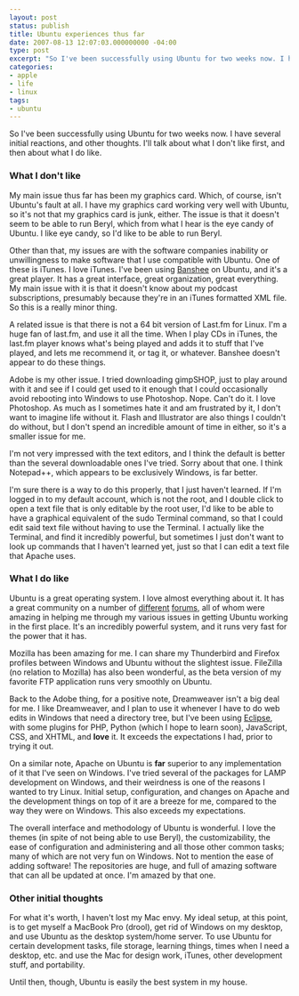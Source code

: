 ```yaml
---
layout: post
status: publish
title: Ubuntu experiences thus far
date: 2007-08-13 12:07:03.000000000 -04:00
type: post
excerpt: "So I've been successfully using Ubuntu for two weeks now. I have several initial reactions, and other thoughts. I'll talk about what I don't like first, and then about what I do like."
categories:
- apple
- life
- linux
tags:
- ubuntu
---
```

So I've been successfully using Ubuntu for two weeks now. I have several initial reactions, and other thoughts. I'll talk about what I don't like first, and then about what I do like.
<h3>What I don't like</h3>
My main issue thus far has been my graphics card. Which, of course, isn't Ubuntu's fault at all. I have my graphics card working very well with Ubuntu, so it's not that my graphics card is junk, either. The issue is that it doesn't seem to be able to run Beryl, which from what I hear is the eye candy of Ubuntu. I like eye candy, so I'd like to be able to run Beryl.

Other than that, my issues are with the software companies inability or unwillingness to make software that I use compatible with Ubuntu. One of these is iTunes. I love iTunes. I've been using <a href="http://banshee-project.org/Main_Page">Banshee</a> on Ubuntu, and it's a great player. It has a great interface, great organization, great everything. My main issue with it is that it doesn't know about my podcast subscriptions, presumably because they're in an iTunes formatted XML file. So this is a really minor thing.

A related issue is that there is not a 64 bit version of Last.fm for Linux. I'm a huge fan of last.fm, and use it all the time. When I play CDs in iTunes, the last.fm player knows what's being played and adds it to stuff that I've played, and lets me recommend it, or tag it, or whatever. Banshee doesn't appear to do these things.

Adobe is my other issue. I tried downloading gimpSHOP, just to play around with it and see if I could get used to it enough that I could occasionally avoid rebooting into Windows to use Photoshop. Nope. Can't do it. I love Photoshop. As much as I sometimes hate it and am frustrated by it, I don't want to imagine life without it. Flash and Illustrator are also things I couldn't do without, but I don't spend an incredible amount of time in either, so it's a smaller issue for me.

I'm not very impressed with the text editors, and I think the default is better than the several downloadable ones I've tried. Sorry about that one. I think Notepad++, which appears to be exclusively Windows, is far better.

I'm sure there is a way to do this properly, that I just haven't learned. If I'm logged in to my default account, which is not the root, and I double click to open a text file that is only editable by the root user, I'd like to be able to have a graphical equivalent of the sudo Terminal command, so that I could edit said text file without having to use the Terminal. I actually like the Terminal, and find it incredibly powerful, but sometimes I just don't want to look up commands that I haven't learned yet, just so that I can edit a text file that Apache uses.
<h3>What I do like</h3>
Ubuntu is a great operating system. I love almost everything about it. It has a great community on a number of <a href="http://linuxquestions.org/">different</a> <a href="http://ubuntuforums.org/">forums</a>, all of whom were amazing in helping me through my various issues in getting Ubuntu working in the first place. It's an incredibly powerful system, and it runs very fast for the power that it has.

Mozilla has been amazing for me. I can share my Thunderbird and Firefox profiles between Windows and Ubuntu without the slightest issue. FileZilla (no relation to Mozilla) has also been wonderful, as the beta version of my favorite FTP application runs very smoothly on Ubuntu.

Back to the Adobe thing, for a positive note, Dreamweaver isn't a big deal for me. I like Dreamweaver, and I plan to use it whenever I have to do web edits in Windows that need a directory tree, but I've been using <a href="http://www.eclipse.org/">Eclipse</a>, with some plugins for PHP, Python (which I hope to learn soon), JavaScript, CSS, and XHTML, and <strong>love</strong> it. It exceeds the expectations I had, prior to trying it out.

On a similar note, Apache on Ubuntu is <strong>far</strong> superior to any implementation of it that I've seen on Windows. I've tried several of the packages for LAMP development on Windows, and their weirdness is one of the reasons I wanted to try Linux. Initial setup, configuration, and changes on Apache and the development things on top of it are a breeze for me, compared to the way they were on Windows. This also exceeds my expectations.

The overall interface and methodology of Ubuntu is wonderful. I love the themes (in spite of not being able to use Beryl), the customizability, the ease of configuration and administering and all those other common tasks; many of which are not very fun on Windows. Not to mention the ease of adding software! The repositories are huge, and full of amazing software that can all be updated at once. I'm amazed by that one.
<h3>Other initial thoughts</h3>
For what it's worth, I haven't lost my Mac envy. My ideal setup, at this point, is to get myself a MacBook Pro (drool), get rid of Windows on my desktop, and use Ubuntu as the desktop system/home server. To use Ubuntu for certain development tasks, file storage, learning things, times when I need a desktop, etc. and use the Mac for design work, iTunes, other development stuff, and portability.

Until then, though, Ubuntu is easily the best system in my house.
